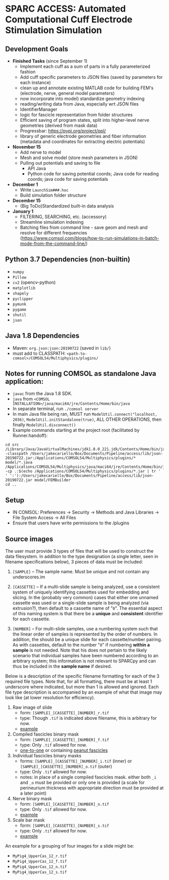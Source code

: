 # SPARC ACCESS: Automated Computational Cuff Electrode Stimulation Simulation

## Development Goals
* **Finished Tasks** (since September 1)
    * Implement each cuff as a sum of parts in a fully parameterized fashion
    * Add cuff specific parameters to JSON files (saved by parameters for each instance)
    * clean up and annotate existing MATLAB code for building FEM's (electrode, nerve, general model parameters)
    * now incorporate into model) standardize geometry indexing 
    * reading/writing data from Java, especially wrt JSON files
    * IdentifierManager
    * logic for fascicle representation from folder structures
    * Efficient saving of program states, split into higher-level nerve geometries (derived from mask data)
    * Progressbar: <a href="https://pypi.org/project/ppl/">https://pypi.org/project/ppl/</a>
    * library of generic electrode geometries and fiber information (metadata and coordinates for extracting electric potentials)
* **November 15**
    * Add nerve to model
    * Mesh and solve model (store mesh parameters in JSON)
    * Pulling out potentials and saving to file
        - API Java
        - Python code for saving potential coords; Java code for reading coords; java code for saving potentials
* **December 1**
    - Write `LaunchSim###.hoc`
    - Build simulation folder structure
* **December 15**
    * (Big ToDo)Standardized built-in data analysis
* **January 1**
    * FILTERING, SEARCHING, etc. (accessory)
    * Streamline simulation indexing
    * Batching files from command line - save geom and mesh and resolve for different frequencies  (https://www.comsol.com/blogs/how-to-run-simulations-in-batch-mode-from-the-command-line/)


## Python 3.7 Dependencies (non-builtin)
- `numpy`
- `Pillow`
- `cv2` (opencv-python)
- `matplotlib`
- `shapely`
- `pyclipper`
- `pymunk`
- `pygame`
- `shutil`
- `json`

## Java 1.8 Dependencies
- Maven: `org.json:json:20190722` (saved in `lib/`)
- must add to CLASSPATH: `<path-to-comsol>/COMSOL54/Multiphysics/plugins/`

## Notes for running COMSOL as standalone Java application:
* `javac` from the Java 1.8 SDK.
* `java` from `<COMSOL INSTALLATION>/java/maci64/jre/Contents/Home/bin/java`
* In separate terminal, run `./comsol server`
* In main Java file being ran, MUST run `ModelUtil.connect("localhost, 2036)`, `ModelUtil.initStandalone(true)`,
ALL OTHER OPERATIONS, then finally `ModelUtil.disconnect()`
* Example commands starting at the project root (facilitated by Runner.handoff):
```
cd src
/Library/Java/JavaVirtualMachines/jdk1.8.0_221.jdk/Contents/Home/bin/javac -classpath /Users/jakecariello/Box/Documents/Pipeline/access/lib/json-20190722.jar:/Applications/COMSOL54/Multiphysics/plugins/* model/*.java
/Applications/COMSOL54/Multiphysics/java/maci64/jre/Contents/Home/bin/java -cp .:$(echo /Applications/COMSOL54/Multiphysics/plugins/*.jar | tr ' ' ':'):/Users/jakecariello/Box/Documents/Pipeline/access/lib/json-20190722.jar model/FEMBuilder
cd ..
```

## Setup
- IN COMSOL: Preferences -> Security -> Methods and Java Libraries -> File System Access -> All Files
- Ensure that users have write permissions to the <COMSOL installation>/plugins

## Source images
The user must provide 3 types of files that will be used to construct the data filesystem. In addition to the type
designation (a single letter, seen in filename specifications below), 3 pieces of data must be included:

1. `[SAMPLE]` – The sample name. Must be unique and not contain any underscores.im

2. `[CASSETTE]` – If a multi-slide sample is being analyzed, use a consistent system of uniquely identifying cassettes
used for embedding and slicing. In the (probably very common) cases that either one unnamed cassette was used or a
single-slide sample is being analyzed (via extrusion?), then default to a cassette name of "`0`". The essential aspect
of this naming system is that there be a **unique** and **consistent** identifier for each cassette.

3. `[NUMBER]` – For multi-slide samples, use a numbering system such that the linear order of samples is represented by
the order of numbers. In addition, the should be a unique slide for each cassette/number pairing. As with cassettes, 
default to the number "`0`" if numbering **within a sample** is not needed. Note that his does not pertain to the likely
scenario that individual samples have been numbered according to an arbitrary system; this information is not relevant
to SPARCpy and can thus be included in the **sample name** if desired.

Below is a description of the specific filename formatting for each of the 3 required file types. Note that, for all
formatting, there must be at least 1 underscore where indicated, but more than 1 is allowed and ignored. Each file type
description is accompanied by an example of what that image may look like (at lower resolution for efficiency).

1. Raw image of slide
    - form: `[SAMPLE]_[CASSETTE]_[NUMBER]_r.tif`
    - type: Though `.tif` is indicated above filename, this is arbitrary for now.
    - <a href="https://gitlab.oit.duke.edu/edm23/sparcpy/raw/master/examples/images/masks/raw.jpg" target="_blank">example</a>
2. Compiled fascicles binary mask
    - form: `[SAMPLE]_[CASSETTE]_[NUMBER]_f.tif`
    - type: Only `.tif` allowed for now.
    - <a href="https://gitlab.oit.duke.edu/edm23/sparcpy/raw/master/examples/images/masks/fascicle_normal.jpg" target="_blank">one-to-one</a> or containing <a href="https://gitlab.oit.duke.edu/edm23/sparcpy/raw/master/examples/images/masks/fascicle_peanut.jpg" target="_blank">peanut fascicles</a>
3. Individual fascicles binary masks
    - forms: `[SAMPLE]_[CASSETTE]_[NUMBER]_i.tif` (inner) or `[SAMPLE]_[CASSETTE]_[NUMBER]_o.tif` (outer)
    - type: Only `.tif` allowed for now.
    - notes: in place of a single compiled fascicles mask. either both `_i` and `_o` must be provided or only one is provided (a scale for perineurium thickness with appropriate direction must be provided at a later point)
4. Nerve binary mask
    - form: `[SAMPLE]_[CASSETTE]_[NUMBER]_n.tif`
    - type: Only `.tif` allowed for now.
    - <a href="https://gitlab.oit.duke.edu/edm23/sparcpy/raw/master/examples/images/masks/nerve.jpg" target="_blank">example</a>
5. Scale bar mask
    - form: `[SAMPLE]_[CASSETTE]_[NUMBER]_s.tif`
    - type: Only `.tif` allowed for now.
    - <a href="https://gitlab.oit.duke.edu/edm23/sparcpy/raw/master/examples/images/masks/scalebar.jpg" target="_blank">example</a>

An example for a grouping of four images for a slide might be:
- `MyPig4_UpperCas_12_r.tif`
- `MyPig4_UpperCas_12_f.tif`
- `MyPig4_UpperCas_12_n.tif`
- `MyPig4_UpperCas_12_s.tif`
